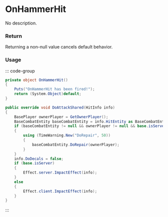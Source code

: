 # OnHammerHit
<Badge type="info" text="Structure"/><Badge type="danger" text="Carbon Compatible"/><Badge type="warning" text="Oxide Compatible"/>
No description.
### Return
Returning a non-null value cancels default behavior.

### Usage
::: code-group
```csharp [Example]
private object OnHammerHit()
{
	Puts("OnHammerHit has been fired!");
	return (System.Object)default;
}
```
```csharp [Source — Assembly-CSharp @ Hammer]
public override void DoAttackShared(HitInfo info)
{
	BasePlayer ownerPlayer = GetOwnerPlayer();
	BaseCombatEntity baseCombatEntity = info.HitEntity as BaseCombatEntity;
	if (baseCombatEntity != null && ownerPlayer != null && base.isServer)
	{
		using (TimeWarning.New("DoRepair", 50))
		{
			baseCombatEntity.DoRepair(ownerPlayer);
		}
	}
	info.DoDecals = false;
	if (base.isServer)
	{
		Effect.server.ImpactEffect(info);
	}
	else
	{
		Effect.client.ImpactEffect(info);
	}
}

```
:::
